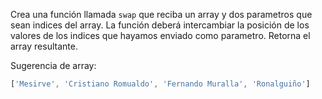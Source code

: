 Crea una función llamada ``swap`` que reciba un array y dos parametros que sean indices del array. La función deberá 
intercambiar la posición de los valores de los indices que hayamos enviado como parametro. Retorna el array 
resultante.

Sugerencia de array:
````js
['Mesirve', 'Cristiano Romualdo', 'Fernando Muralla', 'Ronalguiño']


